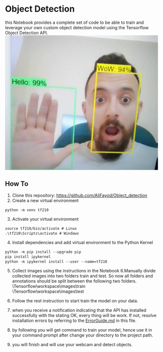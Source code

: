 # Object Detection

this Notebook provides a complete set of code to be able to train and leverage your own custom object detection model using the Tensorflow Object Detection API.
![plot](https://github.com/AliFayod/Object_detection/blob/master/plot/detect.jpg)


## How To

1. Clone this repository: https://github.com/AliFayod/Object_detection
2. Create a new virtual environment
```
python -m venv tf210
```

3. Activate your virtual environment
```
source tf210/bin/activate # Linux
.\tf210\Scripts\activate # Windows
```
4. Install dependencies and add virtual environment to the Python Kernel
```
python -m pip install --upgrade pip
pip install ipykernel
python -m ipykernel install --user --name=tf210
```
5. Collect images using the instructions in the Notebook
6.Manually divide collected images into two folders train and test. So now all folders and annotations should be split between the following two folders.
\Tensorflow\workspace\images\train
\Tensorflow\workspace\images\test

7. Follow the rest instruction to start train the model on your data.

8. when you receive a notification indicating that the API has installed successfully with the stating OK, every thing will be work.
If not, resolve installation errors by referring to the [ErrorGuide.md](https://github.com/AliFayod/Object_detection/blob/master/ErrorGuide.md) in this file.

9. by following you will get command to train your model, hence use it in your command prompt after change your directory to the project path.

10. you will finish and will use your webcam and detect objects.
